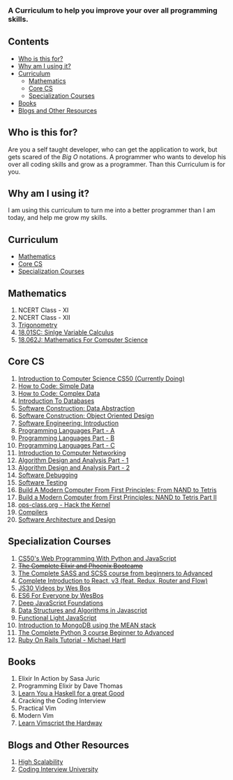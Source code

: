 ### A Curriculum to help you improve your over all programming skills.

## Contents
- [Who is this for?](#who_is_this_for)
- [Why am I using it?](#why_am_i_using_it)
- [Curriculum](#curriculum)
	- [Mathematics](#mathematics)
	- [Core CS](#core_cs)
	- [Specialization Courses](#specialization_courses)
- [Books](#books)
- [Blogs and Other Resources](#blogs)

## <a id="who_is_this_for"></a>Who is this for?
Are you a self taught developer, who can get the application to work, but gets scared of the _Big O_ notations. A programmer who wants to develop his over all coding skills and grow as a programmer. Than this Curriculum is for you.


## <a id="why_am_i_using_it"></a>Why am I using it?
I am using this curriculum to turn me into a better programmer than I am today, and help me grow my skills.


## <a id="curriculum"></a>Curriculum
- [Mathematics](#mathematics)
- [Core CS](#core_cs)
- [Specialization Courses](#specialization_courses)


## <a id="mathematics"></a>Mathematics

1. NCERT Class - XI
2. NCERT Class - XII
3. [Trigonometry](https://www.khanacademy.org/math/trigonometry/trigonometry-right-triangles)
4. [18.01SC: Sinlge Variable Calculus](https://ocw.mit.edu/courses/mathematics/18-01sc-single-variable-calculus-fall-2010/)
5. [18.062J: Mathematics For Computer Science](https://ocw.mit.edu/courses/electrical-engineering-and-computer-science/6-042j-mathematics-for-computer-science-spring-2015/)

## <a id="core_cs"></a>Core CS

1. [Introduction to Computer Science CS50 (Currently Doing)](https://www.edx.org/course/cs50s-introduction-computer-science-harvardx-cs50x#!)
2. [How to Code: Simple Data](https://www.edx.org/course/how-code-simple-data-ubcx-htc1x)
3. [How to Code: Complex Data](https://www.edx.org/course/how-code-complex-data-ubcx-htc2x)
4. [Introduction To Databases](https://lagunita.stanford.edu/courses/Engineering/db/2014_1/info)
5. [Software Construction: Data Abstraction](https://www.edx.org/course/software-construction-data-abstraction-ubcx-softconst1x)
6. [Software Construction: Object Oriented Design](https://www.edx.org/course/software-construction-object-oriented-ubcx-softconst2x)
7. [Software Engineering: Introduction](https://www.edx.org/course/software-engineering-introduction-ubcx-softeng1x)
8. [Programming Languages Part - A](https://www.coursera.org/learn/programming-languages)
9. [Programming Languages Part - B](https://www.coursera.org/learn/programming-languages-part-b)
10. [Programming Languages Part - C](https://www.coursera.org/learn/programming-languages-part-c)
11. [Introduction to Computer Networking](https://lagunita.stanford.edu/courses/Engineering/Networking-SP/SelfPaced/about)
12. [Algorithm Design and Analysis Part - 1](https://lagunita.stanford.edu/courses/course-v1:Engineering+Algorithms1+SelfPaced/about)
13. [Algorithm Design and Analysis Part - 2](https://lagunita.stanford.edu/courses/course-v1:Engineering+Algorithms2+SelfPaced/about)
14. [Software Debugging](https://www.udacity.com/course/software-debugging--cs259)
15. [Software Testing](https://www.udacity.com/course/software-testing--cs258)
16. [Build A Modern Computer From First Principles: From NAND to Tetris](https://www.coursera.org/learn/build-a-computer)
17. [Build a Modern Computer from First Principles: NAND to Tetris Part II](https://www.coursera.org/learn/nand2tetris2)
18. [ops-class.org - Hack the Kernel](https://www.ops-class.org/)
19. [Compilers](https://lagunita.stanford.edu/courses/Engineering/Compilers/Fall2014/about)
20. [Software Architecture and Design](https://in.udacity.com/course/software-architecture-design--ud821)



## <a id="specialization_courses"></a>Specialization Courses

1. [CS50's Web Programming With Python and JavaScript](https://www.youtube.com/watch?v=EOZDjqwvVG8&index=1&list=PLhQjrBD2T382hIW-IsOVuXP1uMzEvmcE5)
2. [~~The Complete Elixir and Phoenix Bootcamp~~](https://www.udemy.com/the-complete-elixir-and-phoenix-bootcamp-and-tutorial/)
3. [The Complete SASS and SCSS course from beginners to Advanced](https://www.udemy.com/sasscourse/)
4. [Complete Introduction to React, v3 (feat. Redux, Router and Flow)](https://frontendmasters.com/courses/react/)
5. [JS30 Videos by Wes Bos](https://javascript30.com/)
6. [ES6 For Everyone by WesBos](https://es6.io/)
7. [Deep JavaScript Foundations](https://frontendmasters.com/courses/javascript-foundations/)
8. [Data Structures and Algorithms in Javascript](https://frontendmasters.com/courses/data-structures-algorithms/)
9. [Functional Light JavaScript](https://frontendmasters.com/courses/functional-javascript-v2/)
10. [Introduction to MongoDB using the MEAN stack](https://courses.edx.org/courses/course-v1:MongoDBx+M101x+2T2016/course/)
11. [The Complete Python 3 course Beginner to Advanced](https://www.udemy.com/python-complete/)
12. [Ruby On Rails Tutorial - Michael Hartl](https://www.railstutorial.org/book)


## <a id="books"></a>Books

1. Elixir In Action by Sasa Juric
2. Programming Elixir by Dave Thomas
3. [Learn You a Haskell for a great Good](http://learnyouahaskell.com/)
4. Cracking the Coding Interview
5. Practical Vim
6. Modern Vim
7. [Learn Vimscript the Hardway](http://learnvimscriptthehardway.stevelosh.com/)

## <a id="blogs"></a>Blogs and Other Resources

1. [High Scalability](http://highscalability.com/)
2. [Coding Interview University](https://github.com/jwasham/coding-interview-university#about-video-resources)
